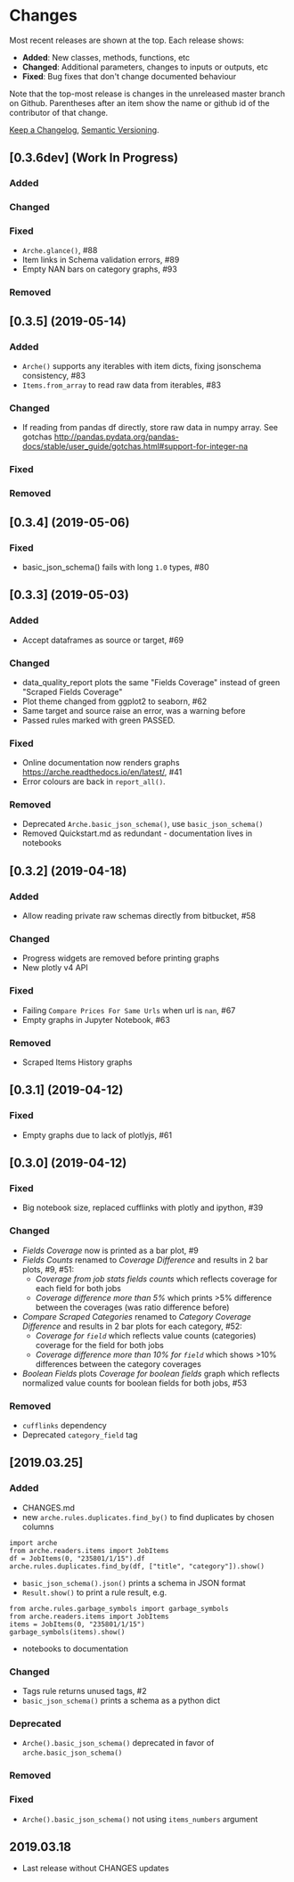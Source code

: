 # Changes
Most recent releases are shown at the top. Each release shows:

- **Added**: New classes, methods, functions, etc
- **Changed**: Additional parameters, changes to inputs or outputs, etc
- **Fixed**: Bug fixes that don't change documented behaviour

Note that the top-most release is changes in the unreleased master branch on Github. Parentheses after an item show the name or github id of the contributor of that change.

[Keep a Changelog](https://keepachangelog.com/en/1.0.0/), [Semantic Versioning](https://semver.org/spec/v2.0.0.html).

## [0.3.6dev] (Work In Progress)
### Added
### Changed
### Fixed
- `Arche.glance()`, #88
- Item links in Schema validation errors, #89
- Empty NAN bars on category graphs, #93
### Removed


## [0.3.5] (2019-05-14)
### Added
- `Arche()` supports any iterables with item dicts, fixing jsonschema consistency, #83
- `Items.from_array` to read raw data from iterables, #83
### Changed
- If reading from pandas df directly, store raw data in numpy array. See gotchas http://pandas.pydata.org/pandas-docs/stable/user_guide/gotchas.html#support-for-integer-na
### Fixed
### Removed


## [0.3.4] (2019-05-06)
### Fixed
- basic_json_schema() fails with long `1.0` types, #80


## [0.3.3] (2019-05-03)
### Added
- Accept dataframes as source or target, #69
### Changed
- data_quality_report plots the same "Fields Coverage" instead of green "Scraped Fields Coverage"
- Plot theme changed from ggplot2 to seaborn, #62
- Same target and source raise an error, was a warning before
- Passed rules marked with green PASSED.
### Fixed
- Online documentation now renders graphs https://arche.readthedocs.io/en/latest/, #41
- Error colours are back in `report_all()`. 
### Removed
- Deprecated `Arche.basic_json_schema()`, use `basic_json_schema()`
- Removed Quickstart.md as redundant - documentation lives in notebooks


## [0.3.2] (2019-04-18)
### Added
- Allow reading private raw schemas directly from bitbucket, #58
### Changed
- Progress widgets are removed before printing graphs
- New plotly v4 API
### Fixed
- Failing `Compare Prices For Same Urls` when url is `nan`, #67
- Empty graphs in Jupyter Notebook, #63
### Removed
- Scraped Items History graphs


## [0.3.1] (2019-04-12)
### Fixed
- Empty graphs due to lack of plotlyjs, #61


## [0.3.0] (2019-04-12)
### Fixed
- Big notebook size, replaced cufflinks with plotly and ipython, #39
### Changed
- *Fields Coverage* now is printed as a bar plot, #9
- *Fields Counts* renamed to *Coverage Difference* and results in 2 bar plots, #9, #51:
   * *Coverage from job stats fields counts* which reflects coverage for each field for both jobs
   * *Coverage difference more than 5%* which prints >5% difference between the coverages (was ratio difference before)
- *Compare Scraped Categories* renamed to *Category Coverage Difference* and results in 2 bar plots for each category, #52:
   * *Coverage for `field`* which reflects value counts (categories) coverage for the field for both jobs
   * *Coverage difference more than 10% for `field`* which shows >10% differences between the category coverages
- *Boolean Fields* plots *Coverage for boolean fields* graph which reflects normalized value counts for boolean fields for both jobs, #53
### Removed
- `cufflinks` dependency
- Deprecated `category_field` tag


## [2019.03.25]
### Added
- CHANGES.md
- new `arche.rules.duplicates.find_by()` to find duplicates by chosen columns
```
import arche
from arche.readers.items import JobItems
df = JobItems(0, "235801/1/15").df
arche.rules.duplicates.find_by(df, ["title", "category"]).show()
```
- `basic_json_schema().json()` prints a schema in JSON format
- `Result.show()` to print a rule result, e.g.
```
from arche.rules.garbage_symbols import garbage_symbols
from arche.readers.items import JobItems
items = JobItems(0, "235801/1/15")
garbage_symbols(items).show()
```
- notebooks to documentation
### Changed
- Tags rule returns unused tags, #2
- `basic_json_schema()` prints a schema as a python dict
### Deprecated
- `Arche().basic_json_schema()` deprecated in favor of `arche.basic_json_schema()`
### Removed
### Fixed
- `Arche().basic_json_schema()` not using `items_numbers` argument


## 2019.03.18
- Last release without CHANGES updates

